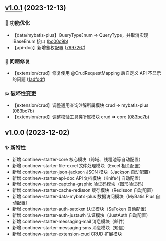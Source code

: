 ## [v1.0.1](https://github.com/Charles7c/continew-starter/compare/v1.0.0...v1.0.1) (2023-12-13)

### 💎 功能优化

- 【data/mybatis-plus】QueryTypeEnum => QueryType，并取消实现 IBaseEnum 接口 ([bc00c9b](https://github.com/Charles7c/continew-starter/commit/bc00c9bab0ed4508fd1dc0da8a76ef96739cce1d))
- 【api-doc】新增鉴权配置 ([7997267](https://github.com/Charles7c/continew-starter/commit/7997267060b3e79f80dd73cec722bc295635a93b))

### 🐛 问题修复

- 【extension/crud】修复使用 @CrudRequestMapping 后自定义 API 不显示的问题 ([1adfddf](https://github.com/Charles7c/continew-starter/commit/1adfddfa3b276e764b098512b2e9c75f007d13c1))

### 💥 破坏性变更

- 【extension/crud】调整通用查询注解所属模块 crud => mybatis-plus ([083bc7b](https://github.com/Charles7c/continew-starter/commit/083bc7b38a861339ceb7a06acdd20ea64bc84990))
- 【extension/crud】调整校验工具类所属模块 crud => core ([083bc7b](https://github.com/Charles7c/continew-starter/commit/083bc7b38a861339ceb7a06acdd20ea64bc84990))

## v1.0.0 (2023-12-02)

### ✨ 新特性

* 新增 continew-starter-core 核心模块（跨域、线程池等自动配置）
* 新增 continew-starter-file-excel 文件处理模块（Excel 相关配置）
* 新增 continew-starter-json-jackson JSON 模块（Jackson 自动配置）
* 新增 continew-starter-api-doc API 文档模块（Knife4j 自动配置）
* 新增 continew-starter-captcha-graphic 验证码模块（图形验证码）
* 新增 continew-starter-cache-redisson 缓存模块（Redisson 自动配置）
* 新增 continew-starter-data-mybatis-plus 数据访问模块（MyBatis Plus 自动配置）
* 新增 continew-starter-auth-satoken 认证模块（SaToken 自动配置）
* 新增 continew-starter-auth-justauth 认证模块（JustAuth 自动配置）
* 新增 continew-starter-messaging-mail 消息模块（邮件）
* 新增 continew-starter-messaging-sms 消息模块（短信）
* 新增 continew-starter-extension-crud CRUD 扩展模块
